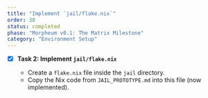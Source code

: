 ```yaml
---
title: "Implement `jail/flake.nix`"
order: 38
status: completed
phase: "Morpheum v0.1: The Matrix Milestone"
category: "Environment Setup"
---
```


- [x] **Task 2: Implement `jail/flake.nix`**

  - Create a `flake.nix` file inside the `jail` directory.
  - Copy the Nix code from `JAIL_PROTOTYPE.md` into this file (now implemented).